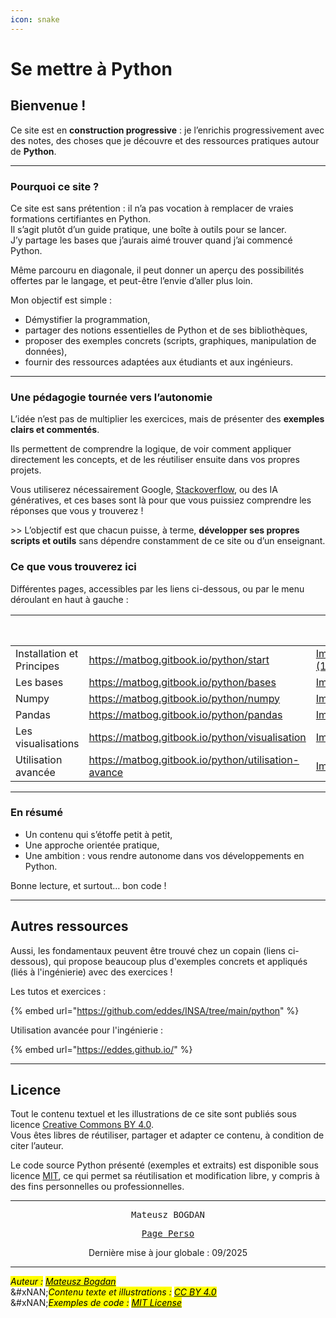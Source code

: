 ```yaml
---
icon: snake
---
```


# Se mettre à Python

## Bienvenue !&#x20;

Ce site est en **construction progressive** : je l’enrichis progressivement avec des notes, des choses que je découvre et des ressources pratiques autour de **Python**.

***

### Pourquoi ce site ?

Ce site est sans prétention : il n’a pas vocation à remplacer de vraies formations certifiantes en Python.\
Il s’agit plutôt d’un guide pratique, une boîte à outils pour se lancer.\
J’y partage les bases que j’aurais aimé trouver quand j’ai commencé Python.

Même parcouru en diagonale, il peut donner un aperçu des possibilités offertes par le langage, et peut-être l’envie d’aller plus loin.

Mon objectif est simple :

* Démystifier la programmation,&#x20;
* partager des notions essentielles de Python et de ses bibliothèques,
* proposer des exemples concrets (scripts, graphiques, manipulation de données),
* fournir des ressources adaptées aux étudiants et aux ingénieurs.

***

### Une pédagogie tournée vers l’autonomie

L’idée n’est pas de multiplier les exercices, mais de présenter des **exemples clairs et commentés**.

Ils permettent de comprendre la logique, de voir comment appliquer directement les concepts, et de les réutiliser ensuite dans vos propres projets.

Vous utiliserez nécessairement Google, [Stackoverflow](https://stackoverflow.com/), ou des IA génératives, et ces bases sont là pour que vous puissiez comprendre les réponses que vous y trouverez !

\>>  L’objectif est que chacun puisse, à terme, **développer ses propres scripts et outils** sans dépendre constamment de ce site ou d’un enseignant.&#x20;

### Ce que vous trouverez ici

Différentes pages, accessibles par les liens ci-dessous, ou par le menu déroulant en haut à gauche :&#x20;

<table data-view="cards"><thead><tr><th></th><th data-hidden data-card-target data-type="content-ref"></th><th data-hidden data-card-cover data-type="image">Cover image</th></tr></thead><tbody><tr><td>Installation et Principes</td><td><a href="https://matbog.gitbook.io/python/start">https://matbog.gitbook.io/python/start</a></td><td><a href=".gitbook/assets/Image1 (1).png">Image1 (1).png</a></td></tr><tr><td>Les bases </td><td><a href="https://matbog.gitbook.io/python/bases">https://matbog.gitbook.io/python/bases</a></td><td><a href=".gitbook/assets/Image3.png">Image3.png</a></td></tr><tr><td>Numpy</td><td><a href="https://matbog.gitbook.io/python/numpy">https://matbog.gitbook.io/python/numpy</a></td><td><a href=".gitbook/assets/Image1.png">Image1.png</a></td></tr><tr><td>Pandas</td><td><a href="https://matbog.gitbook.io/python/pandas">https://matbog.gitbook.io/python/pandas</a></td><td><a href=".gitbook/assets/Image2.png">Image2.png</a></td></tr><tr><td>Les visualisations</td><td><a href="https://matbog.gitbook.io/python/visualisation">https://matbog.gitbook.io/python/visualisation</a></td><td><a href=".gitbook/assets/Image4.png">Image4.png</a></td></tr><tr><td>Utilisation avancée</td><td><a href="https://matbog.gitbook.io/python/utilisation-avance">https://matbog.gitbook.io/python/utilisation-avance</a></td><td><a href=".gitbook/assets/Image5.png">Image5.png</a></td></tr></tbody></table>

***

### En résumé

* Un contenu qui s’étoffe petit à petit,
* Une approche orientée pratique,
* Une ambition : vous rendre autonome dans vos développements en Python.

Bonne lecture, et surtout… bon code !

***

## Autres ressources

Aussi, les fondamentaux peuvent être trouvé chez un copain (liens ci-dessous), qui propose beaucoup plus d'exemples concrets et appliqués (liés à l'ingénierie) avec des exercices  !&#x20;

Les tutos et exercices :&#x20;

{% embed url="https://github.com/eddes/INSA/tree/main/python" %}

Utilisation avancée pour l'ingénierie :&#x20;

{% embed url="https://eddes.github.io/" %}

***

## Licence

Tout le contenu textuel et les illustrations de ce site sont publiés sous licence [Creative Commons BY 4.0](https://creativecommons.org/licenses/by/4.0/).\
Vous êtes libres de réutiliser, partager et adapter ce contenu, à condition de citer l’auteur.

Le code source Python présenté (exemples et extraits) est disponible sous licence [MIT](https://opensource.org/licenses/MIT), ce qui permet sa réutilisation et modification libre, y compris à des fins personnelles ou professionnelles.

***

<p align="center"><kbd>Mateusz BOGDAN</kbd></p>

<p align="center"><a href="https://matbog.github.io/"><kbd>Page Perso</kbd></a> </p>

<p align="center">Dernière mise à jour globale : 09/2025</p>

***

_<mark style="color:$info;">Auteur :</mark>_ [_<mark style="color:$info;">Mateusz Bogdan</mark>_](https://matbog.github.io/)\
&#xNAN;_<mark style="color:$info;">Contenu texte et illustrations :</mark>_ [_<mark style="color:$info;">CC BY 4.0</mark>_](https://creativecommons.org/licenses/by/4.0/)\
&#xNAN;_<mark style="color:$info;">Exemples de code :</mark>_ [_<mark style="color:$info;">MIT License</mark>_](https://opensource.org/licenses/MIT)

